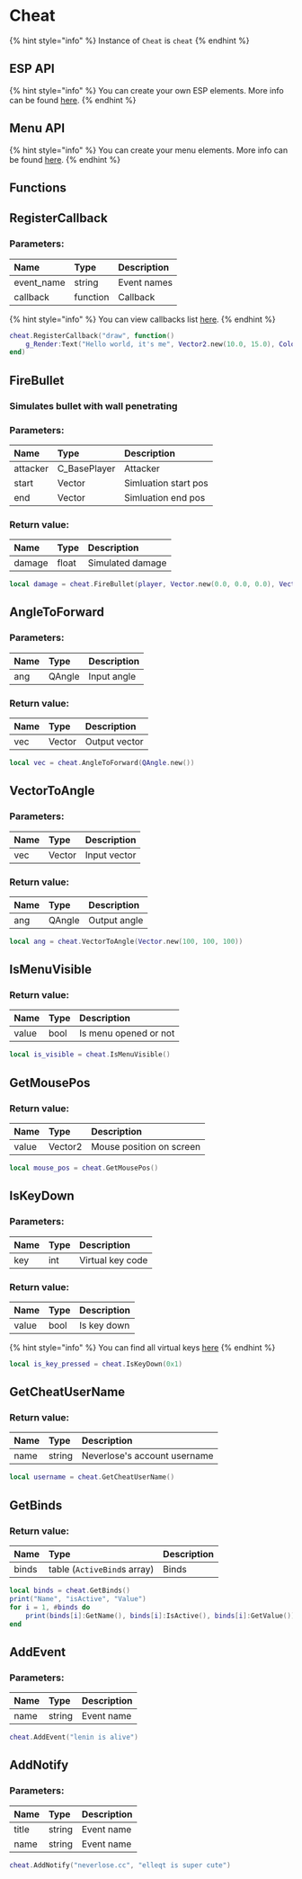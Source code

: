 # Cheat

{% hint style="info" %}
Instance of `Cheat` is `cheat`
{% endhint %}

## ESP API

{% hint style="info" %}
You can create your own ESP elements. More info can be found [here](../other/espapi.md).
{% endhint %}

## Menu API

{% hint style="info" %}
You can create your menu elements. More info can be found [here](../other/menuapi.md).
{% endhint %}

## Functions

## RegisterCallback

### Parameters:

| Name | Type | Description |
| :--- | :--- | :--- |
| event\_name | string | Event names |
| callback | function | Callback |

{% hint style="info" %}
You can view callbacks list [here](../other/callbacks.md).
{% endhint %}

```lua
cheat.RegisterCallback("draw", function()
    g_Render:Text("Hello world, it's me", Vector2.new(10.0, 15.0), Color.new(1.0, 1.0, 1.0), 16)
end)
```

## FireBullet

### Simulates bullet with wall penetrating

### Parameters:

| Name | Type | Description |
| :--- | :--- | :--- |
| attacker | C\_BasePlayer | Attacker |
| start | Vector | Simluation start pos |
| end | Vector | Simluation end pos |

### Return value:

| Name | Type | Description |
| :--- | :--- | :--- |
| damage | float | Simulated damage |

```lua
local damage = cheat.FireBullet(player, Vector.new(0.0, 0.0, 0.0), Vector.new(1.0, 1.0, 1.0))
```

## AngleToForward

### Parameters:

| Name | Type | Description |
| :--- | :--- | :--- |
| ang | QAngle | Input angle |

### Return value:

| Name | Type | Description |
| :--- | :--- | :--- |
| vec | Vector | Output vector |

```lua
local vec = cheat.AngleToForward(QAngle.new())
```

## VectorToAngle

### Parameters:

| Name | Type | Description |
| :--- | :--- | :--- |
| vec | Vector | Input vector |

### Return value:

| Name | Type | Description |
| :--- | :--- | :--- |
| ang | QAngle | Output angle |

```lua
local ang = cheat.VectorToAngle(Vector.new(100, 100, 100))
```

## IsMenuVisible

### Return value:

| Name | Type | Description |
| :--- | :--- | :--- |
| value | bool | Is menu opened or not |

```lua
local is_visible = cheat.IsMenuVisible()
```

## GetMousePos

### Return value:

| Name | Type | Description |
| :--- | :--- | :--- |
| value | Vector2 | Mouse position on screen |

```lua
local mouse_pos = cheat.GetMousePos()
```

## IsKeyDown

### Parameters:

| Name | Type | Description |
| :--- | :--- | :--- |
| key | int | Virtual key code |

### Return value:

| Name | Type | Description |
| :--- | :--- | :--- |
| value | bool | Is key down |

{% hint style="info" %}
You can find all virtual keys [here](https://docs.microsoft.com/en-us/windows/win32/inputdev/virtual-key-codes)
{% endhint %}

```lua
local is_key_pressed = cheat.IsKeyDown(0x1)
```

## GetCheatUserName

### Return value:

| Name | Type | Description |
| :--- | :--- | :--- |
| name | string | Neverlose's account username |

```lua
local username = cheat.GetCheatUserName()
```

## GetBinds

### Return value:

| Name | Type | Description |
| :--- | :--- | :--- |
| binds | table (`ActiveBind`s array)| Binds |

```lua
local binds = cheat.GetBinds()
print("Name", "isActive", "Value")
for i = 1, #binds do
    print(binds[i]:GetName(), binds[i]:IsActive(), binds[i]:GetValue())
end
```

## AddEvent

### Parameters:

| Name | Type | Description |
| :--- | :--- | :--- |
| name | string | Event name |

```lua
cheat.AddEvent("lenin is alive")
```

## AddNotify

### Parameters:

| Name | Type | Description |
| :--- | :--- | :--- |
| title | string | Event name |
| name | string | Event name |

```lua
cheat.AddNotify("neverlose.cc", "elleqt is super cute")
```
